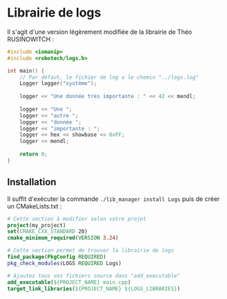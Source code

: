 # Librairie de logs

Il s'agit d'une version légèrement modifiée de la librairie de Théo RUSINOWITCH :
```c++
#include <iomanip>
#include <robotech/logs.h>

int main() {
    // Par défaut, le fichier de log a le chemin "../logs.log"
    Logger logger("système");
    
    logger << "Une donnée très importante : " << 42 << mendl;
    
    logger << "Une ";
    logger << "autre ";
    logger << "donnée ";
    logger << "importante : ";
    logger << hex << showbase << 0xFF;
    logger << mendl;
    
    return 0;
}
```

## Installation

Il suffit d'exécuter la commande `./lib_manager install Logs` puis de créer un CMakeLists.txt :
```cmake
# Cette section à modifier selon votre projet
project(my_project)
set(CMAKE_CXX_STANDARD 20)
cmake_minimum_required(VERSION 3.24)

# Cette section permet de trouver la librairie de logs
find_package(PkgConfig REQUIRED)
pkg_check_modules(LOGS REQUIRED Logs)

# Ajoutez tous vos fichiers source dans "add_executable"
add_executable(${PROJECT_NAME} main.cpp)
target_link_libraries(${PROJECT_NAME} ${LOGS_LIBRARIES})
```
